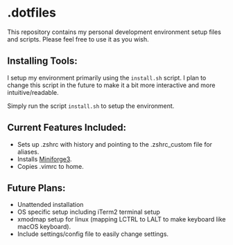 # .dotfiles

This repository contains my personal development environment setup files and scripts. Please feel free to use it as you wish.

## Installing Tools:
I setup my environment primarily using the `install.sh` script. I plan to change this script in the future to make it a bit more interactive and more intuitive/readable.

Simply run the script `install.sh` to setup the environment.

## Current Features Included:
- Sets up .zshrc with history and pointing to the .zshrc_custom file for aliases.
- Installs [Miniforge3](https://github.com/conda-forge/miniforge).
- Copies .vimrc to home.

## Future Plans:
- Unattended installation
- OS specific setup including iTerm2 terminal setup
- xmodmap setup for linux (mapping LCTRL to LALT to make keyboard like macOS keyboard).
- Include settings/config file to easily change settings.
